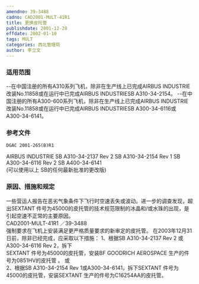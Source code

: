 ```yaml
---
amendno: 39-3488  
cadno: CAD2001-MULT-41R1  
title: 更换皮托管  
publishdate: 2001-12-28  
effdate: 2002-01-10  
tags: MULT  
categories: 西北管理局  
author: 李立文  
---
```

  
### 适用范围  
--在中国注册的所有A310系列飞机，除非在生产线上已完成AIRBUS INDUSTRIE 改装No.11858或在运行中已完成AIRBUS INDUSTRIESB A310-34-2154。
--在中国注册的所有A300-600系列飞机，除非在生产线上已完成AIRBUS INDUSTRIE 改装No.11858或在运行中已完成AIRBUS INDUSTRIESB A300-34-6116或 A300-34-6141。  
  
<!--more-->  
### 参考文件  
    DGAC 2001-265(B)R1  
AIRBUS INDUSTRIE SB A310-34-2137 Rev 2       SB A310-34-2154 Rev 1       SB A300-34-6116 Rev 2        SB A400-34-6141  
(可以使用以上 SB的任何最新批准的更改版)  
  
### 原因、措施和规定  
一些营运人报告在恶劣气象条件下飞行时空速丢失或波动。进一步的调查发现，超出SEXTANT 件号为45000的皮托管的技术规范限制的冰晶和/或水珠的出现，是引起空速不正常的主要原因。  
       CAD2001-MULT-41R1   ／39-3488  
    强制要求在飞机上安装满足更严格质量要求的新审定的皮托管。     在2003年12月31日前，除非已经完成，应采取以下措施：     1、根据SB A310-34-2137 Rev 2 或 A300-34-6116 Rev 2，拆下  
SEXTANT 件号为45000的皮托管，安装BF GOODRICH AEROSPACE 生产的件号为0851HV的皮托管 。 或  
    2、根据SB A310-34-2154 Rev 1或A300-34-6141，拆下SEXTANT 件号为45000的皮托管，安装SEXTANT 生产的件号为C16254AA的皮托管。  
